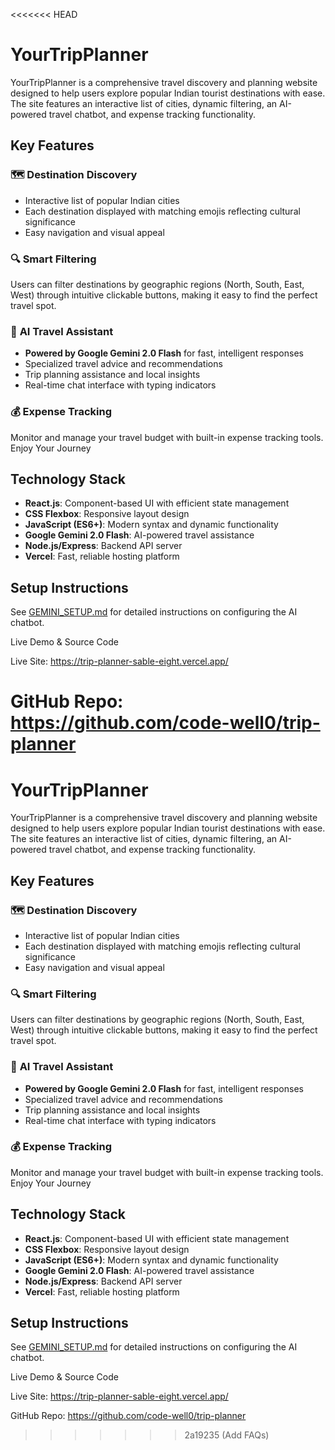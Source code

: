 <<<<<<< HEAD
# YourTripPlanner

YourTripPlanner is a comprehensive travel discovery and planning website designed to help users explore popular Indian tourist destinations with ease. The site features an interactive list of cities, dynamic filtering, an AI-powered travel chatbot, and expense tracking functionality.

## Key Features

### 🗺️ **Destination Discovery**
- Interactive list of popular Indian cities
- Each destination displayed with matching emojis reflecting cultural significance
- Easy navigation and visual appeal

### 🔍 **Smart Filtering**
Users can filter destinations by geographic regions (North, South, East, West) through intuitive clickable buttons, making it easy to find the perfect travel spot.

### 🤖 **AI Travel Assistant**
- **Powered by Google Gemini 2.0 Flash** for fast, intelligent responses
- Specialized travel advice and recommendations
- Trip planning assistance and local insights
- Real-time chat interface with typing indicators

### 💰 **Expense Tracking**
Monitor and manage your travel budget with built-in expense tracking tools.
Enjoy Your Journey

## Technology Stack

- **React.js**: Component-based UI with efficient state management
- **CSS Flexbox**: Responsive layout design
- **JavaScript (ES6+)**: Modern syntax and dynamic functionality  
- **Google Gemini 2.0 Flash**: AI-powered travel assistance
- **Node.js/Express**: Backend API server
- **Vercel**: Fast, reliable hosting platform

## Setup Instructions

See [GEMINI_SETUP.md](./GEMINI_SETUP.md) for detailed instructions on configuring the AI chatbot.

Live Demo & Source Code

Live Site: https://trip-planner-sable-eight.vercel.app/

GitHub Repo: https://github.com/code-well0/trip-planner
=======
# YourTripPlanner

YourTripPlanner is a comprehensive travel discovery and planning website designed to help users explore popular Indian tourist destinations with ease. The site features an interactive list of cities, dynamic filtering, an AI-powered travel chatbot, and expense tracking functionality.

## Key Features

### 🗺️ **Destination Discovery**
- Interactive list of popular Indian cities
- Each destination displayed with matching emojis reflecting cultural significance
- Easy navigation and visual appeal

### 🔍 **Smart Filtering**
Users can filter destinations by geographic regions (North, South, East, West) through intuitive clickable buttons, making it easy to find the perfect travel spot.

### 🤖 **AI Travel Assistant**
- **Powered by Google Gemini 2.0 Flash** for fast, intelligent responses
- Specialized travel advice and recommendations
- Trip planning assistance and local insights
- Real-time chat interface with typing indicators

### 💰 **Expense Tracking**
Monitor and manage your travel budget with built-in expense tracking tools.
Enjoy Your Journey

## Technology Stack

- **React.js**: Component-based UI with efficient state management
- **CSS Flexbox**: Responsive layout design
- **JavaScript (ES6+)**: Modern syntax and dynamic functionality  
- **Google Gemini 2.0 Flash**: AI-powered travel assistance
- **Node.js/Express**: Backend API server
- **Vercel**: Fast, reliable hosting platform

## Setup Instructions

See [GEMINI_SETUP.md](./GEMINI_SETUP.md) for detailed instructions on configuring the AI chatbot.

Live Demo & Source Code

Live Site: https://trip-planner-sable-eight.vercel.app/

GitHub Repo: https://github.com/code-well0/trip-planner
>>>>>>> 2a19235 (Add FAQs)
